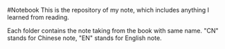 #Notebook
This is the repository of my note, which includes anything I learned from reading.

Each folder contains the note taking from the book with same name. "CN" stands for Chinese note, "EN" stands for English note.
